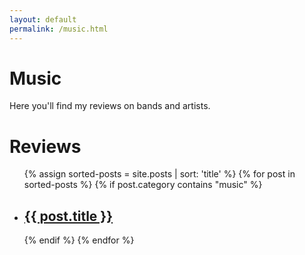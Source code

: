```yaml
---
layout: default
permalink: /music.html
---
```


# Music
<p>
        Here you'll find my reviews on bands and artists.
</p>

<h1>Reviews</h1>
<ul>
{% assign sorted-posts = site.posts | sort: 'title' %}
{% for post in sorted-posts %}
{% if post.category contains "music" %}
<li>
<h2> <a href="{{ site.url }}{{site.baseurl}}{{ post.url }}">{{ post.title }}</a></h2>	
</li>
{% endif %}
{% endfor %}
</ul>

